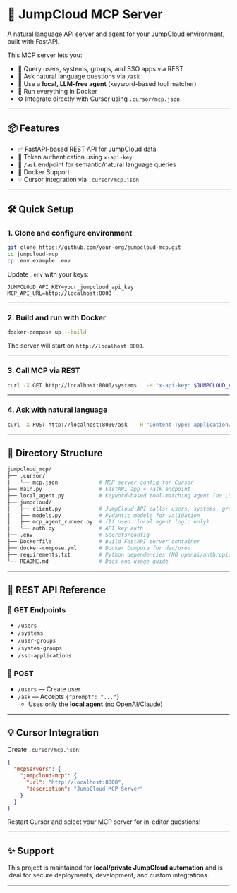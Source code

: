 # 🤖 JumpCloud MCP Server

A natural language API server and agent for your JumpCloud environment, built with FastAPI.

This MCP server lets you:

- 🔎 Query users, systems, groups, and SSO apps via REST
- 💬 Ask natural language questions via `/ask`
- 🤖 Use a **local, LLM-free agent** (keyword-based tool matcher)
- 🐳 Run everything in Docker
- ⚙️ Integrate directly with Cursor using `.cursor/mcp.json`

---

## 📦 Features

- ✅ FastAPI-based REST API for JumpCloud data
- 🔐 Token authentication using `x-api-key`
- 🤖 `/ask` endpoint for semantic/natural language queries
- 🐳 Docker Support
- 💡 Cursor integration via `.cursor/mcp.json`

---

## 🛠️ Quick Setup

### 1. Clone and configure environment

```bash
git clone https://github.com/your-org/jumpcloud-mcp.git
cd jumpcloud-mcp
cp .env.example .env
```

Update `.env` with your keys:

```env
JUMPCLOUD_API_KEY=your_jumpcloud_api_key
MCP_API_URL=http://localhost:8000
```

---

### 2. Build and run with Docker

```bash
docker-compose up --build
```

The server will start on `http://localhost:8000`.

---

### 3. Call MCP via REST

```bash
curl -X GET http://localhost:8000/systems   -H "x-api-key: $JUMPCLOUD_API_KEY"
```

---

### 4. Ask with natural language

```bash
curl -X POST http://localhost:8000/ask   -H "Content-Type: application/json"   -H "x-api-key: $JUMPCLOUD_API_KEY"   -d '{"prompt": "List all active Mac systems"}'
```

---

## 📁 Directory Structure

```graphql
jumpcloud_mcp/
├── .cursor/
│   └── mcp.json             # MCP server config for Cursor
├── main.py                  # FastAPI app + /ask endpoint
├── local_agent.py           # Keyword-based tool-matching agent (no LLM)
├── jumpcloud/
│   ├── client.py            # JumpCloud API calls: users, systems, groups
│   ├── models.py            # Pydantic models for validation
│   ├── mcp_agent_runner.py  # (If used: local agent logic only)
│   └── auth.py              # API key auth
├── .env                     # Secrets/config
├── Dockerfile               # Build FastAPI server container
├── docker-compose.yml       # Docker Compose for dev/prod
├── requirements.txt         # Python dependencies (NO openai/anthropic)
└── README.md                # Docs and usage guide
```

---

## 🔧 REST API Reference

### 📍 GET Endpoints

- `/users`
- `/systems`
- `/user-groups`
- `/system-groups`
- `/sso-applications`

### 📍 POST

- `/users` — Create user
- `/ask` — Accepts `{"prompt": "..."}`
  - Uses only the **local agent** (no OpenAI/Claude)

---

## 💡 Cursor Integration

Create `.cursor/mcp.json`:

```json
{
  "mcpServers": {
    "jumpcloud-mcp": {
      "url": "http://localhost:8000",
      "description": "JumpCloud MCP Server"
    }
  }
}
```

Restart Cursor and select your MCP server for in-editor questions!

---

## ✨ Support

This project is maintained for **local/private JumpCloud automation** and is ideal for secure deployments, development, and custom integrations.

---
